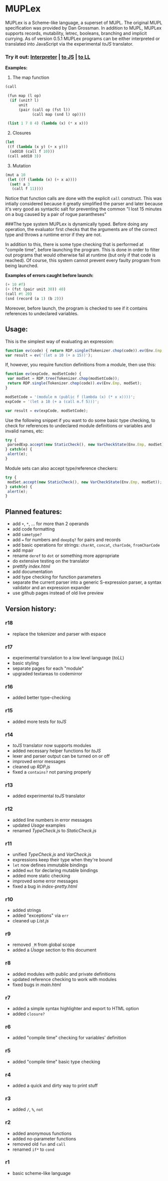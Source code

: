 MUPLex
======

MUPLex is a Scheme-like language, a superset of MUPL. The original MUPL specification was provided by Dan Grossman.
In addition to MUPL, MUPLex supports records, mutability, letrec, booleans, branching and implicit currying.
As of version 0.5.1 MUPLex programs can be either interpreted or translated into JavaScript via the experimental *toJS* translator.

### Try it out: [Interpreter](http://adrianton3.github.io/muplex/main-parse.html) | [to JS](http://adrianton3.github.io/muplex/main-tojs.html) | [to LL](http://adrianton3.github.io/muplex/main-toll.html)

**Examples:**

1. The map function

```scheme
(call

 (fun map (l op)
  (if (unit? l)
      unit
      (pair (call op (fst l))
            (call map (snd l) op))))

 (list 1 7 8 4) (lambda (x) (* x x)))
```

2. Closures

```scheme
(let
 ((f (lambda (x y) (+ x y)))
  (add10 (call f 10)))
 (call add10 3))
```

3. Mutation

```scheme
(mut a 10
 (let ((f (lambda (x) (+ x a))))
  (set! a 3
   (call f 11))))
```

Notice that function calls are done with the explicit `call` construct.
This was intially considered because it greatly simplified the parser and later because
it's very good as syntactic salt for preventing the common "I lost 15 minutes on a bug caused by a pair of rogue parantheses"


###The type system
MUPLex is dynamically typed. Before doing any operation, the evaluator first checks that the arguments
are of the correct type and throws a runtime error if they are not.

In addition to this, there is some type checking that is performed at "compile time", before launching the program.
This is done in order to filter out programs that would otherwise fail at runtime (but only if that code is reached).
Of course, this system cannot prevent every faulty program from being launched.

**Examples of errors caught before launch:**

```scheme
(+ 10 #f)
(+ (fst (pair unit 30)) 40)
(call #t 20)
(snd (record (a 1) (b 2)))
```

Moreover, before launch, the program is checked to see if it contains references to undeclared variables.

Usage:
------

This is the simplest way of evaluating an expression:

```js
function ev(code) { return RDP.single(Tokenizer.chop(code)).ev(Env.Emp, ModuleSet.getEmp()); }
var result = ev('(let a 10 (+ a 15))');
```

If, however, you require function definitions from a module, then use this:

```js
function ev(expCode, modSetCode) {
 var modSet = RDP.tree(Tokenizer.chop(modSetCode));
 return RDP.single(Tokenizer.chop(code)).ev(Env.Emp, modSet);
}

modSetCode = '(module m (public f (lambda (x) (* x x))))';
expCode = '(let a 10 (+ a (call m.f 5)))';

var result = ev(expCode, modSetCode);
```

Use the following snippet if you want to do some basic type checking, to check for references to
undeclared module definitions or variables and invalid names, etc:

```js
try {
 parsedExp.accept(new StaticCheck(), new VarCheckState(Env.Emp, modSet));
} catch(e) {
 alert(e);
}
```

Module sets can also accept type/reference checkers:

```js
try {
 modSet.accept(new StaticCheck(), new VarCheckState(Env.Emp, modSet));
} catch(e) {
 alert(e);
}
```

Planned features:
-----------------

* add `+`, `*`, ... for more than 2 operands
* add code formatting
* add `sametype?`
* add `=` for numbers and `deepEq?` for pairs and records
* add basic operations for strings: `charAt`, `concat`, `charCode`, `fromCharCode`
* add mpair
* rename `deref` to `dot` or something more appropriate
* do extensive testing on the translator
* prettify *index.html*
* add documentation
* add type checking for function parameters
* separate the current parser into a generic S-expression parser, a syntax validator and an expression expander
* use github pages instead of old live preview

Version history:
----------------

### r18

* replace the tokenizer and parser with espace

### r17

* experimental translation to a low level language (*toLL*)
* basic styling
* separate pages for each "module"
* upgraded textareas to codemirror

### r16

* added better type-checking

### r15

* added more tests for *toJS*

### r14

* *toJS* translator now supports modules
* added necessary helper functions for *toJS*
* lexer and parser output can be turned on or off
* improved error messages
* cleaned up *RDP.js*
* fixed a `contains?` not parsing properly

### r13

* added experimental *toJS* translator

### r12

* added line numbers in error messages
* updated *Usage* examples
* renamed *TypeCheck.js* to *StaticCheck.js*

### r11

* unified *TypeCheck.js* and *VarCheck.js*
* expressions keep their type when they're bound
* `let` now defines immutable bindings
* added `mut` for declaring mutable bindings
* added more static checking
* improved some error messages
* fixed a bug in *index-pretty.html*

### r10

* added strings
* added "exceptions" via `err`
* cleaned up *List.js*

### r9

* removed `_M` from global scope
* added a *Usage* section to this document

### r8

* added modules with public and private definitions
* updated reference checking to work with modules
* fixed bugs in *main.html*

### r7

* added a simple syntax highlighter and export to HTML option
* added `closure?`

### r6

* added "compile time" checking for variables' definition

### r5

* added "compile time" basic type checking

### r4

* added a quick and dirty way to print stuff

### r3

* added `/`, `%`, `not`

### r2

* added anonymous functions
* added no-parameter functions
* removed old `fun` and `call`
* renamed `if*` to `cond`

### r1

* basic scheme-like language
